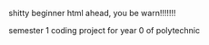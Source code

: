 shitty beginner html ahead, you be warn!!!!!!!

semester 1 coding project for year 0 of polytechnic

